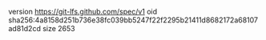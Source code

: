 version https://git-lfs.github.com/spec/v1
oid sha256:4a8158d251b736e38fc039bb5247f22f2295b21411d8682172a68107ad81d2cd
size 2653
